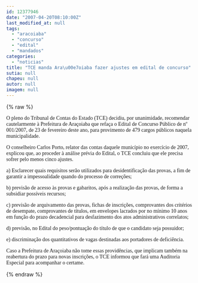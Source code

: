 ```yaml
---
id: 12377946
date: "2007-04-20T08:10:00Z"
last_modified_at: null
tags:
  - "aracoiaba"
  - "concurso"
  - "edital"
  - "mandados"
categories:
  - "noticias"
title: "TCE manda Ara\u00e7oiaba fazer ajustes em edital de concurso"
sutia: null
chapeu: null
autor: null
imagem: null
---
```

{% raw %}
<p><P><FONT face=Verdana>O pleno do Tribunal de Contas do Estado (TCE) decidiu, por unanimidade, recomendar cautelarmente à Prefeitura de Araçoiaba que refaça o Edital de Concurso Público de nº 001/2007, de 23 de fevereiro deste ano, para provimento de 479 cargos públicos naquela municipalidade. </FONT></P></p>
<p><P><FONT face=Verdana>O conselheiro Carlos Porto, relator das contas daquele município no exercício de 2007, explicou que, ao proceder à análise prévia do Edital, o&nbsp;TCE concluiu que ele precisa sofrer pelo menos cinco ajustes.</FONT></P></p>
<p><P><FONT face=Verdana>a) Esclarecer quais requisitos serão utilizados para desidentificação das provas, a fim de garantir a impessoalidade quando do processo de correções;</FONT></P></p>
<p><P><FONT face=Verdana>b) previsão de acesso às provas e gabaritos, após a realização das provas, de forma a subsidiar possíveis recursos; </FONT></P></p>
<p><P><FONT face=Verdana>c) previsão de arquivamento das provas, fichas de inscrições, comprovantes dos critérios de desempate, comprovantes de títulos, em envelopes lacrados por no mínimo 10 anos em função do prazo decadencial para desfazimento dos atos administrativos correlatos;</FONT></P></p>
<p><P><FONT face=Verdana>d) previsão, no Edital do peso/pontuação do título de que o candidato seja possuidor; </FONT></P></p>
<p><P><FONT face=Verdana>e) discriminação dos quantitativos de vagas destinadas aos portadores de deficiência. </FONT></P></p>
<p><P><FONT face=Verdana>Caso a Prefeitura de Araçoiaba não tome essas providências, que implicam também na reabertura do prazo para novas inscrições, o TCE informou que fará uma Auditoria Especial para acompanhar o certame.</FONT></P> </p>
{% endraw %}